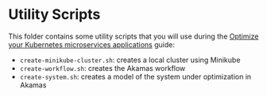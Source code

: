 # Utility Scripts

This folder contains some utility scripts that you will use during the 
[Optimize your Kubernetes microservices applications](https://explore.akamas.io/codelabs/k8s-firststudy/index.html) guide:
* `create-minikube-cluster.sh`: creates a local cluster using Minikube
* `create-workflow.sh`: creates the Akamas workflow
* `create-system.sh`: creates a model of the system under optimization in Akamas
